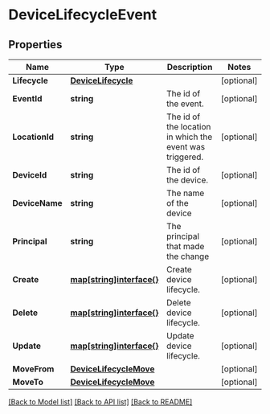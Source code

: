# DeviceLifecycleEvent

## Properties

Name | Type | Description | Notes
------------ | ------------- | ------------- | -------------
**Lifecycle** | [**DeviceLifecycle**](DeviceLifecycle.md) |  | [optional] 
**EventId** | **string** | The id of the event. | [optional] 
**LocationId** | **string** | The id of the location in which the event was triggered. | [optional] 
**DeviceId** | **string** | The id of the device. | [optional] 
**DeviceName** | **string** | The name of the device | [optional] 
**Principal** | **string** | The principal that made the change | [optional] 
**Create** | [**map[string]interface{}**](.md) | Create device lifecycle.  | [optional] 
**Delete** | [**map[string]interface{}**](.md) | Delete device lifecycle.  | [optional] 
**Update** | [**map[string]interface{}**](.md) | Update device lifecycle.  | [optional] 
**MoveFrom** | [**DeviceLifecycleMove**](DeviceLifecycleMove.md) |  | [optional] 
**MoveTo** | [**DeviceLifecycleMove**](DeviceLifecycleMove.md) |  | [optional] 

[[Back to Model list]](../README.md#documentation-for-models) [[Back to API list]](../README.md#documentation-for-api-endpoints) [[Back to README]](../README.md)


